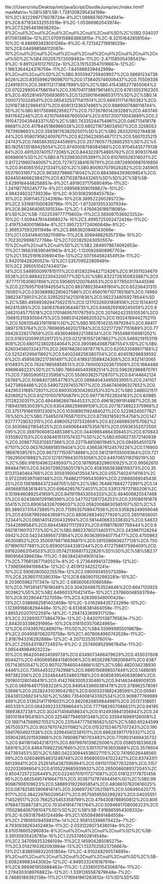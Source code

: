 file:///Users/nils/Desktop/imt/javaScript/DoodleJump/src/index.html?maxMatrix=%5B%5B%5B-1.7281308295434198e-10%2C1.8222997178078724e-8%2C1.088887607944941e-8%2C8.671934332553518e-9%2C-1.05366962043974e-9%2C7.52954819938292e-8%2Cnull%2Cnull%2Cnull%2Cnull%2Cnull%2Cnull%5D%2C%5B2.0340378170613983e-12%2C1.0709158883883815e-7%2C-8.32151642858104e-10%2C-6.686993828051266e-9%2C-6.721342719818029e-10%2C8.044998566112087e-10%2Cnull%2Cnull%2Cnull%2Cnull%2Cnull%2Cnull%2Cnull%2Cnull%2Cnull%5D%2C%5B4.002057572009492e-11%2C-2.471585054385431e-9%2C-9.891124101279122e-10%2C3.151533547016667e-12%2C-1.1863364424376759e-11%2C-7.845989339442999e-9%2Cnull%2Cnull%5D%2C%5B0.9355947259409927%2C0.586812347388026%2C0.8355996219098707%2C0.1738405746009437%2C0.7550933622491931%2C0.3681112173687999%5D%2C%5B0.4154385277855064%2C0.07022990547586194%2C0.31670417389796146%2C0.676135531623058%2C0.40528149705693695%2C0.13259016496653175%5D%2C%5B0.1420007210324541%2C0.08543253711411514%2C0.669311714760362%2C0.32918738329894137%2C0.608131336374965%2C0.6889007686118744%5D%2C%5B0.8017569662958277%2C0.7572678014263288%2C0.4837469417642246%2C0.42107949487600504%2C0.8107200710043889%2C0.21910472043948337%5D%2C%5B0.74335244754961%2C0.04671341817866681%2C0.4178445186966038%2C0.6852118738034507%2C0.32580537673909693%2C0.3593917638292501%5D%2C%5B0.28332010278483644%2C0.9580795624097671%2C0.8225622695467172%2C0.560702521524743%2C0.7465853552445969%2C0.25776057752685255%5D%2C%5B0.19255135189425054%2C0.9740008758084586%2C0.9704543577913884%2C0.49152074015772085%2C0.8443229754865762%2C0.9093176486068806%5D%2C%5B0.8753298302053991%2C0.610765526318021%2C0.8172219607440057%2C0.7279723841676791%2C0.08726900687616856%2C0.9140651552213341%5D%2C%5B0.800937079528282%2C0.24590505379031957%2C0.9639279866716042%2C0.8843684393609854%2C0.8244504666238421%2C0.837102878443265%5D%5D%2C%5B%5B-3.6299184448258857e-9%2C1.4919037175690495e-11%2C-1.241187765245777e-9%2C1.0995663590198827e-10%2C-4.984249232739236e-10%2C-9.503062908455792e-10%2C2.306114572343169e-10%2C8.389522260285723e-9%2C2.5316811000839796e-11%2C-1.8732613553307934e-9%2C6.962464065391534e-12%2C-1.4760636186118085e-8%5D%2C%5B-7.022539777715602e-11%2C3.565067036923252e-10%2C-1.5094476144968027e-10%2C3.4995725002472426e-11%2C-2.419753400019694e-8%2C1.3957237724060648e-9%2C-2.3695375932911948e-9%2C3.8663620848143066e-13%2C1.0341484039270991e-11%2C8.306948829357318e-10%2C-1.7023029998727768e-12%2C7.022829243050557e-15%2Cnull%2Cnull%2Cnull%5D%2C%5B2.2849078674092653e-11%2C1.1956318390461961e-8%2C-1.1200926808967703e-12%2C1.5525191630690415e-13%2C2.507564582454913e-11%2C-3.942018428260521e-12%2C1.535709522809491e-10%2C2.3950510427434072e-14%2C0.5469500997815111%2C0.6128329442712426%2C0.9135110346790538%2C0.8684222304320077%5D%2C%5B0.8322726350833887%2C0.6777177630607856%2C0.5956051200784553%2C0.6778503174445596%2C0.22769571081940554%2C0.8837892364491904%2C0.6523643131576065%2C0.030388982280627586%2C0.6560167107785166%2C0.7496038823473903%2C0.32852021421301836%2C0.5622348059278544%5D%2C%5B0.49599392947562215%2C0.12170326931808106%2C0.15144012962415365%2C0.34083764936448735%2C0.8468259169245058%2C0.924631045775518%2C0.1701469570176759%2C0.2074624235510536%2C0.15681531593056475%2C0.5985314268620532%2C0.19324189442752115%2C0.5061354831911618%5D%2C%5B0.16576142353979284%2C0.8941738973763764%2C0.7869695462021784%2C0.5221772977151689%2C0.7709426328217859%2C0.49360468922138834%2C0.7955486106981202%2C0.018312059935291725%2C0.02121815572878627%2C0.5469219153119909%2C0.6801123802834064%2C0.39058640687587554%5D%2C%5B0.8260345601334371%2C0.2697882603878776%2C0.620533589617188%2C0.525241299411892%2C0.5400248256380704%2C0.4045182968395926%2C0.45956392217361497%2C0.6189313588424308%2C0.9321413065610493%2C0.782478656856513%2C0.7400003203673506%2C0.16844884969646223%5D%2C%5B0.7860465493682514%2C0.5962629888707611%2C0.7360590612235958%2C0.5506038257128707%2C0.6414464212426749%2C0.508640726547763%2C0.08984043495053995%2C0.24110754273894486%2C0.5490732974557617%2C0.2546740696327652%2C0.4429533168572921%2C0.6903539304260253%5D%2C%5B0.24860215116206952%2C0.8127015079700879%2C0.9977167922834163%2C0.6098531128230351%2C0.4944982667844533%2C0.496182991914887%2C0.3671894518530039%2C0.6304386259899109%2C0.20718738922375968%2C0.37517916615912306%2C0.10308901192484021%2C0.5229624507762176%5D%2C%5B0.7346507476587103%2C0.8739218592154758%2C0.14782777729032315%2C0.4980052137332609%2C0.8224698939157082%2C0.303566211654525%2C0.04906844975356761%2C0.05936352072500095%2C0.35979060812485386%2C0.34409654664308453%2C0.8708430355802153%2C0.6364615131574327%5D%2C%5B0.6506273572140939%2C0.20867755312657366%2C0.227154810801945%2C0.09495450137867101%2C0.06376268818519404%2C0.43663876124579226%2C0.17690018697639576%2C0.9673771509714888%2C0.5812191135009364%2C0.7217362950018882%2C0.12781799430703056%2C0.6497065118319219%5D%2C%5B0.9161049632495937%2C0.18789583296010925%2C0.9956261089484795%2C0.3430729625605178%2C0.45835636388159373%2C0.3581331340464766%2C0.3059390041350474%2C0.0557140241141163%2C0.9722095397080148%2C0.7948621799543099%2C0.23166656904543625%2C0.13618884372348705%5D%2C%5B0.7648678842772991%2C0.14460668158361845%2C0.696428576724031%2C0.5391379731180206%2C0.10196460892541959%2C0.8419119453054333%2C0.4846068255474685%2C0.6243806129196396%2C0.5477021261724253%2C0.33108619187855415%2C0.8906343267096037%2C0.05820068630585107%5D%2C%5B0.3890373154738951%2C0.7159535708947506%2C0.5358262499590463%2C0.6558799266439561%2C0.8808288349277926%2C0.2851165600132344%2C0.06614014200432994%2C0.5814406633336302%2C0.5483373442699584%2C0.6944589211172933%2C0.6198178097759444%2C0.9692181160113773%5D%2C%5B0.8862378021340511%2C0.24396111282640942%2C0.5423438950731854%2C0.9036395940775477%2C0.470086346300852%2C0.35009798716636875%2C0.5915586606277126%2C0.7500718901077881%2C0.8590013443381244%2C0.4172758817596409%2C0.691620663154503%2C0.057421306817322826%5D%5D%2C%5B%5B2.179909564396639e-11%2C-1.863842404905143e-7%2C5.776813677140527e-8%2C-5.273649941372998e-12%2C-1.739656694156643e-12%2C-2.451912342521241e-10%2C2.590626050225576e-12%2C2.090093455573398e-11%2C6.253651115390319e-12%2C8.680901152983281e-10%2C-8.203905962717347e-12%2C-2.685605631066588e-10%2C0.7913914171618048%2C0.30426496753524646%2C0.6647120925303962%5D%2C%5B2.649603370421415e-10%2C1.237860048593794e-10%2C9.92280447327059e-11%2C3.426399349000426e-13%2C1.0386682581402408e-10%2C-3.016266435723269e-10%2C-1.1238918808294448e-10%2C-6.613816381464058e-11%2C-1.8855202070122597e-14%2C-1.2947433699317129e-8%2C2.2226935773884793e-12%2C-2.642070138776583e-7%2C-2.8442033398291995e-10%2C6.0181503570824965e-12%2C6.074395762489011e-11%5D%2C%5B4.559999855019678e-9%2C2.0049587062070758e-10%2C1.4078064960743528e-11%2C-2.8187943316292888e-12%2C-4.207122535176017e-9%2C1.2555431182724937e-9%2C-2.2574908529967845e-11%2C-1.065448984923222e-10%2C0.9642004634599728%2C0.6349073466479629%2C0.455037608804421%2C0.49006958841580506%2C0.8626298708206841%2C0.8387057143650547%2C0.9070279460044866%5D%2C%5B0.4820342389304446%2C0.7395445322742988%2C0.9895156898507449%2C0.1488095997382206%2C0.23248444534863788%2C0.8085839540639086%2C0.2919001280148419%2C0.41427683005330485%2C0.9414634489009135%2C0.0691648175583226%2C0.9495433660381478%2C0.37896257808153666%2C0.20282431039042192%2C0.6003331892438599%2C0.009412843813269234%5D%2C%5B0.7354008143392534%2C0.908877769989499%2C0.513631417191603%2C0.8620826859844981%2C0.25137318651465335%2C0.06424922337896644%2C0.7771982657086631%2C0.9419518893837238%2C0.302471456458834%2C0.9124939841356943%2C0.24385101841954193%2C0.3254877946591348%2C0.3359416999126008%2C0.1987147589927052%2C0.2315447775618562%5D%2C%5B0.6524459936750537%2C0.9037870742011982%2C0.015321524675707243%2C0.19059417604921336%2C0.329945612381511%2C0.6962839171793327%2C0.35904285201593966%2C0.7890867161703483%2C0.7709031499435732%2C0.8411811404218721%2C0.8979976139625006%2C0.058651833662858976%2C0.8464759822567665%2C0.5301707163603688%2C0.3579604647393453%5D%2C%5B0.042230944538027115%2C0.7419502644856009%2C0.026046954831248748%2C0.9568055047022421%2C0.8374331166129041%2C0.25261454387595994%2C0.0911017067763209%2C0.3157022032698804%2C0.6105229685939932%2C0.2650066089372045%2C0.850472572326449%2C0.022407010117271087%2C0.018122177875145695%2C0.6625495741664715%2C0.3038713787494456%5D%2C%5B0.9990987906109623%2C0.5888931922665854%2C0.48086107620616025%2C0.08782565390681474%2C0.2066972672621561%2C0.5064904257759171%2C0.3842297602095417%2C0.9575959550289292%2C0.04035551714529517%2C0.7662525453358799%2C0.4794308788950812%2C0.8069768473588728%2C0.7030419147761764%2C0.5094661708006323%2C0.11502864067061047%5D%5D%2C%5B%5B-7.916865954309332e-9%2C-6.093187945124499e-9%2C1.1050949691484558e-9%2C1.218065094598311e-14%2C2.958133396679422e-7%2C-4.7930938263452483e-11%2C-2.0331226073438014e-9%2C-8.610518605296083e-8%2Cnull%2Cnull%2Cnull%2Cnull%5D%2C%5B-3.39130935428785e-10%2C1.225374602814546e-9%2C2.347099253286109e-11%2C2.145904285085275e-11%2C3.0142193362093864e-13%2C1.1337025823736667e-13%2C1.8386566322051854e-13%2C-4.910248290574695e-9%2Cnull%2Cnull%2Cnull%2Cnull%2Cnull%2Cnull%2Cnull%5D%2C%5B-5.608249983443062e-12%2C-4.9495332416187916e-9%2C6.966961955688462e-11%2C-1.2338913154306876e-11%2C-1.2794303089768822e-12%2C-1.3391265587879648e-7%2C-6.74685189392138e-11%2C1.1716941961263612e-13%5D%5D%5D

